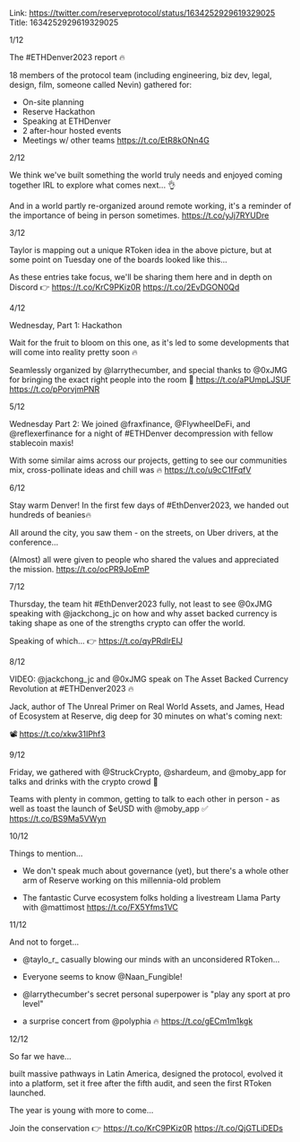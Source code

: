 Link:  https://twitter.com/reserveprotocol/status/1634252929619329025
Title: 1634252929619329025

1/12 

The #ETHDenver2023 report 🔥

18 members of the protocol team (including engineering, biz dev, legal, design, film, someone called Nevin) gathered for:

- On-site planning
- Reserve Hackathon
- Speaking at ETHDenver
- 2 after-hour hosted events
- Meetings w/ other teams https://t.co/EtR8kONn4G

2/12 

We think we've built something the world truly needs and enjoyed coming together IRL to explore what comes next... 👌

And in a world partly re-organized around remote working, it's a reminder of the importance of being in person sometimes. https://t.co/yJj7RYUDre

3/12 

Taylor is mapping out a unique RToken idea in the above picture, but at some point on Tuesday one of the boards looked like this...

As these entries take focus, we'll be sharing them here and in depth on Discord 👉 https://t.co/KrC9PKiz0R https://t.co/2EvDGON0Qd

4/12 

Wednesday, Part 1: Hackathon

Wait for the fruit to bloom on this one, as it's led to some developments that will come into reality pretty soon 🔥

Seamlessly organized by @larrythecumber, and special thanks to @0xJMG for bringing the exact right people into the room 🤝 https://t.co/aPUmpLJSUF https://t.co/pPorvjmPNR

5/12 

Wednesday Part 2: We joined @fraxfinance, @FlywheelDeFi, and @reflexerfinance for a night of #ETHDenver decompression with fellow stablecoin maxis!

With some similar aims across our projects, getting to see our communities mix, cross-pollinate ideas and chill was 🔥 https://t.co/u9cC1fFqfV

6/12 

Stay warm Denver! In the first few days of #EthDenver2023, we handed out hundreds of beanies🔥

All around the city, you saw them - on the streets, on Uber drivers, at the conference...

(Almost) all were given to people who shared the values and appreciated the mission. https://t.co/ocPR9JoEmP

7/12 

Thursday, the team hit #EthDenver2023 fully, not least to see @0xJMG speaking with @jackchong_jc on how and why asset backed currency is taking shape as one of the strengths crypto can offer the world.

Speaking of which... 👉 https://t.co/qyPRdIrEIJ

8/12 

VIDEO: @jackchong_jc  and @0xJMG speak on The Asset Backed Currency Revolution at #ETHDenver2023 🔥

Jack, author of The Unreal Primer on Real World Assets, and James, Head of Ecosystem at Reserve, dig deep for 30 minutes on what's coming next:

📽️ https://t.co/xkw31IPhf3

9/12 

Friday, we gathered with @StruckCrypto, @shardeum, and @moby_app for talks and drinks with the crypto crowd 🎉

Teams with plenty in common, getting to talk to each other in person - as well as toast the launch of $eUSD with @moby_app ✅ https://t.co/BS9Ma5VWyn

10/12 

Things to mention...

- We don't speak much about governance (yet), but there's a whole other arm of Reserve working on this millennia-old problem

- The fantastic Curve ecosystem folks holding a livestream Llama Party with @mattimost https://t.co/FX5Yfms1VC

11/12 

And not to forget...

- @taylo_r_ casually blowing our minds with an unconsidered RToken...

- Everyone seems to know @Naan_Fungible!

- @larrythecumber's secret personal superpower is "play any sport at pro level"

- a surprise concert from @polyphia 🔥 https://t.co/gECm1m1kgk

12/12 

So far we have...

built massive pathways in Latin America,
designed the protocol,
evolved it into a platform,
set it free after the fifth audit,
and seen the first RToken launched.

The year is young with more to come...

Join the conservation 👉 https://t.co/KrC9PKiz0R https://t.co/QjGTLiDEDs